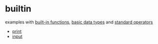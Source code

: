 # builtin
examples with [built-in functions](https://docs.python.org/3/library/functions.html), [basic data types](https://realpython.com/python-data-types/) and [standard operators](https://docs.python.org/3/library/operator.html) 

+ [print](print/README.md)
+ [input](input/README.md)
